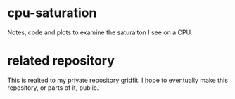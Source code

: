 # cpu-saturation
Notes, code and plots to examine the saturaiton I see on a CPU. 

# related repository
This is realted to my private repository gridfit. I hope to eventually make this repository, or parts of it, public. 
